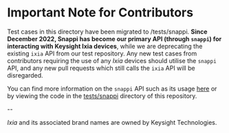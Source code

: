 # Important Note for Contributors

Test cases in this directory have been migrated to /tests/snappi. **Since December 2022, Snappi has become our primary API (through `snappi`) for interacting with Keysight Ixia devices**, while we are deprecating the existing `ixia` API from our test repository. Any new test cases from contributors requiring the use of any *Ixia* devices should utilise the `snappi` API, and any new pull requests which still calls the `ixia` API will be disregarded.

You can find more information on the `snappi` API such as its usage [here](https://github.com/open-traffic-generator/snappi-ixnetwork) or by viewing the code in the [tests/snappi](https://github.com/sonic-net/sonic-mgmt/tree/master/tests/snappi) directory of this repository.

--

*Ixia* and its associated brand names are owned by Keysight Technologies.